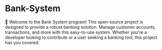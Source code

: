 # Bank-System
🏦 Welcome to the Bank System program! This open-source project is designed to provide a robust banking solution. Manage customer accounts, transactions, and more with this easy-to-use system. Whether you're a developer looking to contribute or a user seeking a banking tool, this project has you covered.
